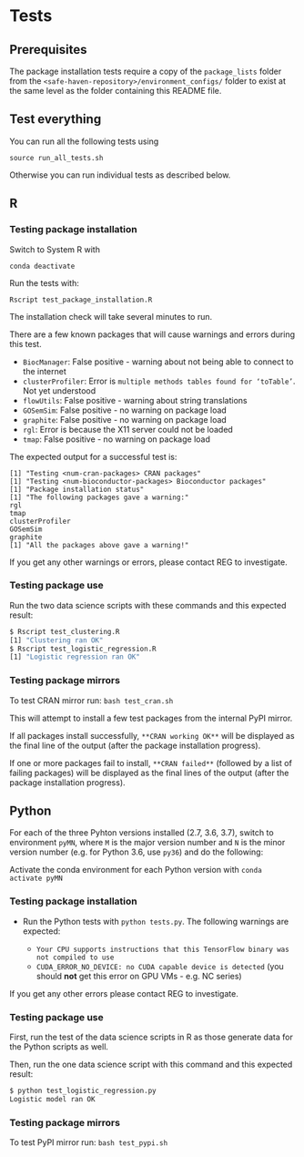 
# Tests

## Prerequisites
The package installation tests require a copy of the `package_lists` folder from the `<safe-haven-repository>/environment_configs/` folder to exist at the same level as the folder containing this README file.


## Test everything
You can run all the following tests using

```
source run_all_tests.sh
```

Otherwise you can run individual tests as described below.

## R

### Testing package installation

Switch to System R with

```
conda deactivate
```

Run the tests with:

```
Rscript test_package_installation.R
```

The installation check will take several minutes to run.

There are a few known packages that will cause warnings and errors during this test.
- `BiocManager`: False positive - warning about not being able to connect to the internet
- `clusterProfiler`: Error is `multiple methods tables found for ‘toTable’`. Not yet understood
- `flowUtils`: False positive - warning about string translations
- `GOSemSim`: False positive - no warning on package load
- `graphite`: False positive - no warning on package load
- `rgl`: Error is because the X11 server could not be loaded
- `tmap`: False positive - no warning on package load

The expected output for a successful test is:

```
[1] "Testing <num-cran-packages> CRAN packages"
[1] "Testing <num-bioconductor-packages> Bioconductor packages"
[1] "Package installation status"
[1] "The following packages gave a warning:"
rgl
tmap
clusterProfiler
GOSemSim
graphite
[1] "All the packages above gave a warning!"
```

If you get any other warnings or errors, please contact REG to investigate.

### Testing package use

Run the two data science scripts with these commands and this expected result:

```bash
$ Rscript test_clustering.R
[1] "Clustering ran OK"
$ Rscript test_logistic_regression.R
[1] "Logistic regression ran OK"
```

### Testing package mirrors

To test CRAN mirror run: `bash test_cran.sh`

This will attempt to install a few test packages from the internal PyPI mirror.

If all packages install successfully, `**CRAN working OK**` will be displayed as the final line of the output (after the package installation progress).

If one or more packages fail to install, `**CRAN failed**` (followed by a list of failing packages) will be displayed as the final lines of the output (after the package installation progress).

## Python

For each of the three Pyhton versions installed (2.7, 3.6, 3.7), switch to environment `pyMN`, where `M` is the major version number and `N` is the minor version number (e.g. for Python 3.6, use `py36`) and do the following:

Activate the conda environment for each Python version with `conda activate pyMN`

### Testing package installation
- Run the Python tests with `python tests.py`. The following warnings are expected:

  - `Your CPU supports instructions that this TensorFlow binary was not compiled to use`
  - `CUDA_ERROR_NO_DEVICE: no CUDA capable device is detected` (you should **not** get this error on GPU VMs - e.g. NC series)

If you get any other errors please contact REG to investigate.

### Testing package use

First, run the test of the data science scripts in R as those generate data for
the Python scripts as well.

Then, run the one data science script with this command and this expected result:

```bash
$ python test_logistic_regression.py
Logistic model ran OK
```

### Testing package mirrors

To test PyPI mirror run: `bash test_pypi.sh`